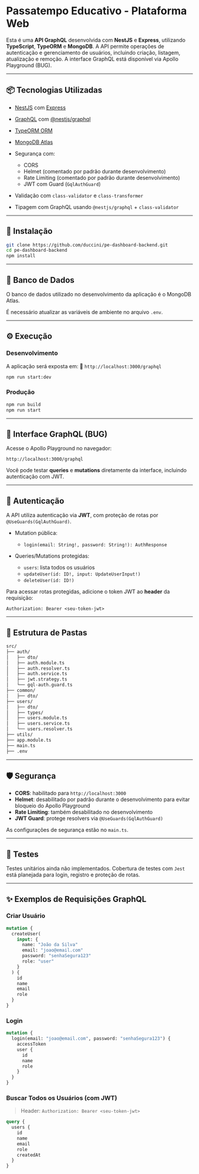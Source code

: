 # Passatempo Educativo - Plataforma Web

Esta é uma **API GraphQL** desenvolvida com **NestJS** e **Express**, utilizando **TypeScript**, **TypeORM** e **MongoDB**. A API permite operações de autenticação e gerenciamento de usuários, incluindo criação, listagem, atualização e remoção. A interface GraphQL está disponível via Apollo Playground (BUG).

---

## 📦 Tecnologias Utilizadas

- [NestJS](https://nestjs.com/) com [Express](https://expressjs.com/)
- [GraphQL](https://graphql.org/) com [@nestjs/graphql](https://docs.nestjs.com/graphql/quick-start)
- [TypeORM ORM](https://typeorm.io/)
- [MongoDB Atlas](https://www.mongodb.com/)
- Segurança com:

  - CORS
  - Helmet (comentado por padrão durante desenvolvimento)
  - Rate Limiting (comentado por padrão durante desenvolvimento)
  - JWT com Guard (`GqlAuthGuard`)

- Validação com `class-validator` e `class-transformer`
- Tipagem com GraphQL usando `@nestjs/graphql` + `class-validator`

---

## 🚀 Instalação

```bash
git clone https://github.com/duccini/pe-dashboard-backend.git
cd pe-dashboard-backend
npm install
```

---

## 📃️ Banco de Dados

O banco de dados utilizado no desenvolvimento da aplicação é o MongoDB Atlas.

É necessário atualizar as variáveis de ambiente no arquivo `.env`.

---

## ⚙️ Execução

### Desenvolvimento

A aplicação será exposta em:
📍 `http://localhost:3000/graphql`

```bash
npm run start:dev
```

### Produção

```bash
npm run build
npm run start
```

---

## 📘 Interface GraphQL (BUG)

Acesse o Apollo Playground no navegador:

```
http://localhost:3000/graphql
```

Você pode testar **queries** e **mutations** diretamente da interface, incluindo autenticação com JWT.

---

## 🔐 Autenticação

A API utiliza autenticação via **JWT**, com proteção de rotas por `@UseGuards(GqlAuthGuard)`.

- Mutation pública:

  - `login(email: String!, password: String!): AuthResponse`

- Queries/Mutations protegidas:

  - `users`: lista todos os usuários
  - `updateUser(id: ID!, input: UpdateUserInput!)`
  - `deleteUser(id: ID!)`

Para acessar rotas protegidas, adicione o token JWT ao **header** da requisição:

```
Authorization: Bearer <seu-token-jwt>
```

---

## 📂 Estrutura de Pastas

```txt
src/
├── auth/
│   ├── dto/
│   ├── auth.module.ts
│   ├── auth.resolver.ts
│   ├── auth.service.ts
│   ├── jwt.strategy.ts
│   └── gql-auth.guard.ts
├── common/
│   ├── dto/
├── users/
│   ├── dto/
│   ├── types/
│   ├── users.module.ts
│   ├── users.service.ts
│   └── users.resolver.ts
├── utils/
├── app.module.ts
├── main.ts
├── .env
```

---

## 🛡️ Segurança

- **CORS**: habilitado para `http://localhost:3000`
- **Helmet**: desabilitado por padrão durante o desenvolvimento para evitar bloqueio do Apollo Playground
- **Rate Limiting**: também desabilitado no desenvolvimento
- **JWT Guard**: protege resolvers via `@UseGuards(GqlAuthGuard)`

As configurações de segurança estão no `main.ts`.

---

## 🥪 Testes

Testes unitários ainda não implementados.
Cobertura de testes com `Jest` está planejada para login, registro e proteção de rotas.

---

## ✨ Exemplos de Requisições GraphQL

### Criar Usuário

```graphql
mutation {
  createUser(
    input: {
      name: "João da Silva"
      email: "joao@email.com"
      password: "senhaSegura123"
      role: "user"
    }
  ) {
    id
    name
    email
    role
  }
}
```

### Login

```graphql
mutation {
  login(email: "joao@email.com", password: "senhaSegura123") {
    accessToken
    user {
      id
      name
      role
    }
  }
}
```

### Buscar Todos os Usuários (com JWT)

> Header:
> `Authorization: Bearer <seu-token-jwt>`

```graphql
query {
  users {
    id
    name
    email
    role
    createdAt
  }
}
```
